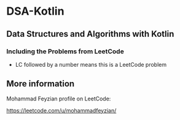 # DSA-Kotlin
## Data Structures and Algorithms with Kotlin
### Including the Problems from LeetCode
* LC followed by a number means this is a LeetCode problem


## More information
Mohammad Feyzian profile on LeetCode:

https://leetcode.com/u/mohammadfeyzian/